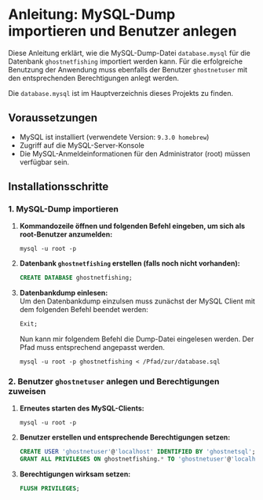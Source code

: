 # Anleitung: MySQL-Dump importieren und Benutzer anlegen

Diese Anleitung erklärt, wie die MySQL-Dump-Datei `database.mysql` für die Datenbank `ghostnetfishing` importiert werden kann. 
Für die erfolgreiche Benutzung der Anwendung muss ebenfalls der Benutzer `ghostnetuser` mit den entsprechenden Berechtigungen anlegt werden.

Die `database.mysql` ist im Hauptverzeichnis dieses Projekts zu finden.

## Voraussetzungen
- MySQL ist installiert (verwendete Version: `9.3.0 homebrew`)
- Zugriff auf die MySQL-Server-Konsole
- Die MySQL-Anmeldeinformationen für den Administrator (root) müssen verfügbar sein.

## Installationsschritte
### 1. MySQL-Dump importieren

1. **Kommandozeile öffnen und folgenden Befehl eingeben, um sich als root-Benutzer anzumelden:**
    ```
    mysql -u root -p
    ```
2. **Datenbank `ghostnetfishing` erstellen (falls noch nicht vorhanden):**
    ``` sql
    CREATE DATABASE ghostnetfishing;
    ```
3. **Datenbankdump einlesen:**  
    Um den Datenbankdump einzulsen muss zunächst der MySQL Client mit dem folgenden Befehl beendet werden:
   ``` sql
   Exit;
    ```
    Nun kann mir folgendem Befehl die Dump-Datei eingelesen werden. Der Pfad muss entsprechend angepasst werden.  
    ```
    mysql -u root -p ghostnetfishing < /Pfad/zur/database.sql    
    ```
### 2. Benutzer `ghostnetuser` anlegen und Berechtigungen zuweisen

1. **Erneutes starten des MySQL-Clients:**
    ```
    mysql -u root -p
    ```
2. **Benutzer erstellen und entsprechende Berechtigungen setzen:**
    ``` sql
    CREATE USER 'ghostnetuser'@'localhost' IDENTIFIED BY 'ghostnetsql';
    GRANT ALL PRIVILEGES ON ghostnetfishing.* TO 'ghostnetuser'@'localhost';
    ```
3. **Berechtigungen wirksam setzen:**
    ``` sql
    FLUSH PRIVILEGES;
    ```